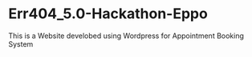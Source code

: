 # Err404_5.0-Hackathon-Eppo
This is a Website develobed using Wordpress for Appointment Booking System
